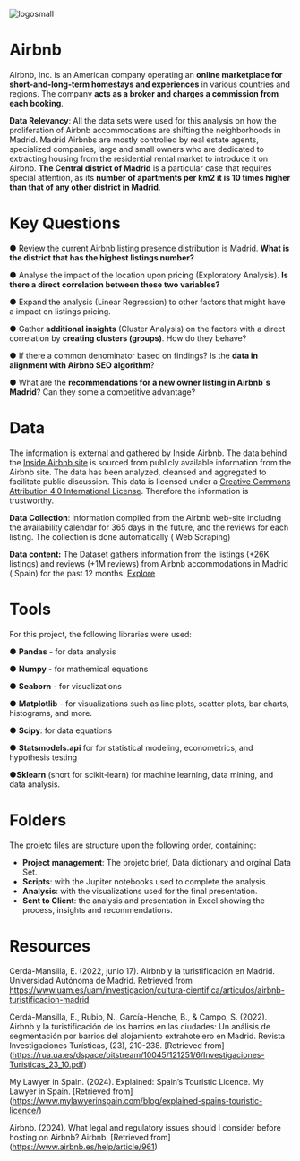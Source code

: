 ![logosmall](https://github.com/user-attachments/assets/36159ba9-4828-42c5-b5bb-7574355b7afc)
# Airbnb 
Airbnb, Inc. is an American company operating an **online marketplace for short-and-long-term homestays and experiences** in various countries and regions. The company **acts as a broker and charges a commission from each booking**.

**Data Relevancy**: All the data sets were used for this analysis on how the proliferation of Airbnb accommodations are shifting the neighborhoods in Madrid. Madrid Airbnbs are mostly controlled by real estate agents, specialized
companies, large and small owners who are dedicated to extracting housing from the residential rental market to introduce it on Airbnb.
**The Central district of Madrid** is a particular case that requires special attention, as its **number of apartments per km2 it is 10 times higher than that of any other district in Madrid**.

# Key Questions
● Review the current Airbnb listing presence distribution is Madrid. **What is the district that has the highest listings number?**

● Analyse the impact of the location upon pricing (Exploratory Analysis). **Is there a direct correlation between these two variables?**

● Expand the analysis (Linear Regression) to other factors that might have a impact on listings pricing. 

● Gather **additional insights** (Cluster Analysis) on the factors with a direct correlation by **creating clusters (groups)**. How do they behave?

● If there a common denominator based on findings? Is the **data in alignment with Airbnb SEO algorithm**? 

● What are the **recommendations for a new owner listing in Airbnb´s Madrid**? Can they some a competitive advantage?

# Data

The information is external and gathered by Inside Airbnb. The data behind the [Inside Airbnb site](https://insideairbnb.com/get-the-data/) is sourced from publicly available information from the Airbnb site. The data has been analyzed, cleansed and aggregated to facilitate public discussion. This data is licensed under a [Creative Commons Attribution 4.0 International License](https://creativecommons.org/licenses/by/4.0/). Therefore the information is trustworthy. 

**Data Collection**: information compiled from the Airbnb web-site including the availability calendar for 365 days in the future, and the reviews for each listing. The collection is done automatically ( Web Scraping)

**Data content:** The Dataset gathers information from the listings (+26K listings) and reviews (+1M reviews) from Airbnb accommodations in Madrid ( Spain) for the past 12 months. [Explore](https://insideairbnb.com/madrid/)

  

# Tools
For this project, the following libraries were used:

● **Pandas** - for data analysis

● **Numpy** - for mathemical equations

● **Seaborn** - for visualizations 

● **Matplotlib**  - for visualizations such as line plots, scatter plots, bar charts, histograms, and more.

● **Scipy**: for data equations

● **Statsmodels.api** for for statistical modeling, econometrics, and hypothesis testing

●**Sklearn** (short for scikit-learn) for machine learning, data mining, and data analysis.


# Folders
The projetc files are  structure upon the following order, containing:

- **Project management**: The projetc brief, Data dictionary and orginal Data Set.
- **Scripts**: with the Jupiter notebooks used to complete the analysis.
- **Analysis**: with the visualizations used for the final presentation.
- **Sent to Client**: the analysis and presentation in Excel showing the process, insights and recommendations.


# Resources

Cerdá-Mansilla, E. (2022, junio 17). Airbnb y la turistificación en Madrid. Universidad Autónoma de Madrid.
Retrieved from https://www.uam.es/uam/investigacion/cultura-cientifica/articulos/airbnb-turistificacion-madrid


Cerdá-Mansilla, E., Rubio, N., García-Henche, B., & Campo, S. (2022). Airbnb y la turistificación de los barrios en las ciudades: Un análisis de segmentación por barrios del alojamiento extrahotelero en Madrid. Revista Investigaciones Turísticas, (23), 210-238. [Retrieved from] (https://rua.ua.es/dspace/bitstream/10045/121251/6/Investigaciones-Turisticas_23_10.pdf)

My Lawyer in Spain. (2024). Explained: Spain’s Touristic Licence. My Lawyer in Spain. [Retrieved from] (https://www.mylawyerinspain.com/blog/explained-spains-touristic-licence/)

Airbnb. (2024). What legal and regulatory issues should I consider before hosting on Airbnb? Airbnb. [Retrieved from] (https://www.airbnb.es/help/article/961)

